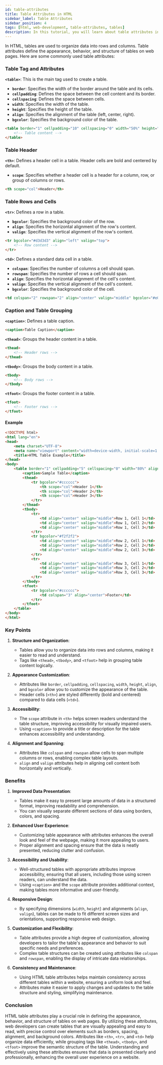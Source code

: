 ```yaml
---
id: table-attributes
title: Table Attributes in HTML
sidebar_label: Table Attributes
sidebar_position: 4
tags: [html, web-development, table-attributes, tables]
description: In this tutorial, you will learn about table attributes in HTML. Table attributes define the appearance, behavior, and structure of tables on web pages.
---
```


In HTML, tables are used to organize data into rows and columns. Table attributes define the appearance, behavior, and structure of tables on web pages. Here are some commonly used table attributes:

### Table Tag and Attributes

 **`<table>`**: This is the main tag used to create a table.
   - **`border`**: Specifies the width of the border around the table and its cells.
   - **`cellpadding`**: Defines the space between the cell content and its border.
   - **`cellspacing`**: Defines the space between cells.
   - **`width`**: Specifies the width of the table.
   - **`height`**: Specifies the height of the table.
   - **`align`**: Specifies the alignment of the table (left, center, right).
   - **`bgcolor`**: Specifies the background color of the table.

   ```html
   <table border="1" cellpadding="10" cellspacing="0" width="50%" height="200" align="center" bgcolor="#f0f0f0">
       <!-- Table content -->
   </table>
   ```

### Table Header

 **`<th>`**: Defines a header cell in a table. Header cells are bold and centered by default.
   - **`scope`**: Specifies whether a header cell is a header for a column, row, or group of columns or rows.

   ```html
   <th scope="col">Header</th>
   ```

### Table Rows and Cells

 **`<tr>`**: Defines a row in a table.
   - **`bgcolor`**: Specifies the background color of the row.
   - **`align`**: Specifies the horizontal alignment of the row's content.
   - **`valign`**: Specifies the vertical alignment of the row's content.

   ```html
   <tr bgcolor="#d3d3d3" align="left" valign="top">
       <!-- Row content -->
   </tr>
   ```

 **`<td>`**: Defines a standard data cell in a table.
   - **`colspan`**: Specifies the number of columns a cell should span.
   - **`rowspan`**: Specifies the number of rows a cell should span.
   - **`align`**: Specifies the horizontal alignment of the cell's content.
   - **`valign`**: Specifies the vertical alignment of the cell's content.
   - **`bgcolor`**: Specifies the background color of the cell.

   ```html
   <td colspan="2" rowspan="2" align="center" valign="middle" bgcolor="#e0e0e0">Cell content</td>
   ```

### Caption and Table Grouping

 **`<caption>`**: Defines a table caption.
   
   ```html
   <caption>Table Caption</caption>
   ```

 **`<thead>`**: Groups the header content in a table.
   
   ```html
   <thead>
       <!-- Header rows -->
   </thead>
   ```

 **`<tbody>`**: Groups the body content in a table.
   
   ```html
   <tbody>
       <!-- Body rows -->
   </tbody>
   ```

 **`<tfoot>`**: Groups the footer content in a table.
   
   ```html
   <tfoot>
       <!-- Footer rows -->
   </tfoot>
   ```
#### Example
```html
<!DOCTYPE html>
<html lang="en">
<head>
    <meta charset="UTF-8">
    <meta name="viewport" content="width=device-width, initial-scale=1.0">
    <title>HTML Table Example</title>
</head>
<body>
    <table border="1" cellpadding="5" cellspacing="0" width="80%" align="center" bgcolor="#ffffff">
        <caption>Sample Table</caption>
        <thead>
            <tr bgcolor="#cccccc">
                <th scope="col">Header 1</th>
                <th scope="col">Header 2</th>
                <th scope="col">Header 3</th>
            </tr>
        </thead>
        <tbody>
            <tr>
                <td align="center" valign="middle">Row 1, Cell 1</td>
                <td align="center" valign="middle">Row 1, Cell 2</td>
                <td align="center" valign="middle">Row 1, Cell 3</td>
            </tr>
            <tr bgcolor="#f2f2f2">
                <td align="center" valign="middle">Row 2, Cell 1</td>
                <td align="center" valign="middle">Row 2, Cell 2</td>
                <td align="center" valign="middle">Row 2, Cell 3</td>
            </tr>
            <tr>
                <td align="center" valign="middle">Row 3, Cell 1</td>
                <td align="center" valign="middle">Row 3, Cell 2</td>
                <td align="center" valign="middle">Row 3, Cell 3</td>
            </tr>
        </tbody>
        <tfoot>
            <tr bgcolor="#cccccc">
                <td colspan="3" align="center">Footer</td>
            </tr>
        </tfoot>
    </table>
</body>
</html>
```
### Key Points 

1. **Structure and Organization**:
   - Tables allow you to organize data into rows and columns, making it easier to read and understand.
   - Tags like `<thead>`, `<tbody>`, and `<tfoot>` help in grouping table content logically.

2. **Appearance Customization**:
   - Attributes like `border`, `cellpadding`, `cellspacing`, `width`, `height`, `align`, and `bgcolor` allow you to customize the appearance of the table.
   - Header cells (`<th>`) are styled differently (bold and centered) compared to data cells (`<td>`).

3. **Accessibility**:
   - The `scope` attribute in `<th>` helps screen readers understand the table structure, improving accessibility for visually impaired users.
   - Using `<caption>` to provide a title or description for the table enhances accessibility and understanding.

4. **Alignment and Spanning**:
   - Attributes like `colspan` and `rowspan` allow cells to span multiple columns or rows, enabling complex table layouts.
   - `align` and `valign` attributes help in aligning cell content both horizontally and vertically.

### Benefits 

1. **Improved Data Presentation**:
   - Tables make it easy to present large amounts of data in a structured format, improving readability and comprehension.
   - You can visually separate different sections of data using borders, colors, and spacing.

2. **Enhanced User Experience**:
   - Customizing table appearance with attributes enhances the overall look and feel of the webpage, making it more appealing to users.
   - Proper alignment and spacing ensure that the data is neatly presented, reducing clutter and confusion.

3. **Accessibility and Usability**:
   - Well-structured tables with appropriate attributes improve accessibility, ensuring that all users, including those using screen readers, can understand the data.
   - Using `<caption>` and the `scope` attribute provides additional context, making tables more informative and user-friendly.

4. **Responsive Design**:
   - By specifying dimensions (`width`, `height`) and alignments (`align`, `valign`), tables can be made to fit different screen sizes and orientations, supporting responsive web design.

5. **Customization and Flexibility**:
   - Table attributes provide a high degree of customization, allowing developers to tailor the table's appearance and behavior to suit specific needs and preferences.
   - Complex table structures can be created using attributes like `colspan` and `rowspan`, enabling the display of intricate data relationships.

6. **Consistency and Maintenance**:
   - Using HTML table attributes helps maintain consistency across different tables within a website, ensuring a uniform look and feel.
   - Attributes make it easier to apply changes and updates to the table structure and styling, simplifying maintenance.

### Conclusion
HTML table attributes play a crucial role in defining the appearance, behavior, and structure of tables on web pages. By utilizing these attributes, web developers can create tables that are visually appealing and easy to read, with precise control over elements such as borders, spacing, alignment, and background colors. Attributes like `<th>`, `<tr>`, and `<td>` help organize data efficiently, while grouping tags like `<thead>`, `<tbody>`, and `<tfoot>` improve the semantic structure of the table. Understanding and effectively using these attributes ensures that data is presented clearly and professionally, enhancing the overall user experience on a website.